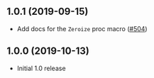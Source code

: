 ## 1.0.1 (2019-09-15)

- Add docs for the `Zeroize` proc macro ([#504])

[#504]: https://github.com/iqlusioninc/crates/pull/504

## 1.0.0 (2019-10-13)

- Initial 1.0 release
